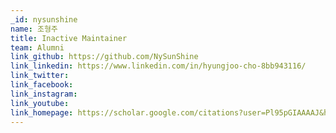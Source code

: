 ```yaml
---
_id: nysunshine
name: 조형주
title: Inactive Maintainer
team: Alumni
link_github: https://github.com/NySunShine
link_linkedin: https://www.linkedin.com/in/hyungjoo-cho-8bb943116/
link_twitter:
link_facebook:
link_instagram:
link_youtube:
link_homepage: https://scholar.google.com/citations?user=Pl95pGIAAAAJ&hl
---
```

